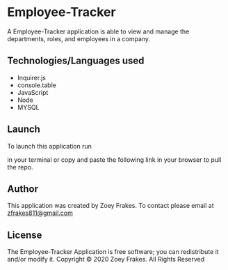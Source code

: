 # Employee-Tracker
A Employee-Tracker application is able to view and manage the departments, roles, and employees in a company.



## Technologies/Languages used

* Inquirer.js
* console.table 
* JavaScript
* Node
* MYSQL
 
## Launch
To launch this application run 

in your terminal or copy and paste the following link in your browser to pull the repo.




## Author
This application was created by Zoey Frakes. To contact please email at zfrakes811@gmail.com

## License
The Employee-Tracker Application is free software; you can redistribute it and/or modify it. Copyright © 2020 Zoey Frakes. All Rights Reserved
